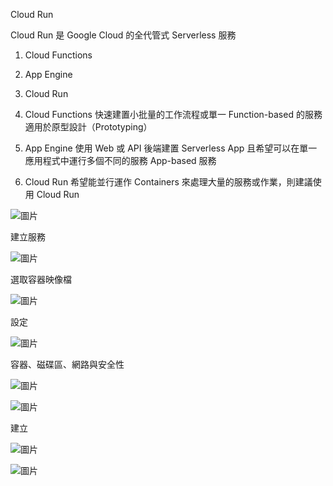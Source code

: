 Cloud Run

Cloud Run 是 Google Cloud 的全代管式 Serverless 服務

1. Cloud Functions
2. App Engine
3. Cloud Run

1. Cloud Functions
快速建置小批量的工作流程或單一 Function-based 的服務
適用於原型設計（Prototyping）

2. App Engine
使用 Web 或 API 後端建置 Serverless App
且希望可以在單一應用程式中運行多個不同的服務
App-based 服務

4. Cloud Run 
希望能並行運作 Containers 來處理大量的服務或作業，則建議使用 Cloud Run





![圖片](https://github.com/comtw2005/GoogleCLI/assets/46416652/21443efa-3c17-4bf5-93ac-01fa9388f630)

建立服務

![圖片](https://github.com/comtw2005/GoogleCLI/assets/46416652/ff2196cc-a961-41ac-b7ea-6dea21641cb3)

選取容器映像檔

![圖片](https://github.com/comtw2005/GoogleCLI/assets/46416652/577d258c-bb35-41dd-8e0d-9ce828ab1f67)

設定

![圖片](https://github.com/comtw2005/GoogleCLI/assets/46416652/d5c451d0-05a0-4933-8140-7c73978b9bad)

容器、磁碟區、網路與安全性

![圖片](https://github.com/comtw2005/GoogleCLI/assets/46416652/53a23b13-f3e9-4a5e-bc7c-87501d4268d1)


![圖片](https://github.com/comtw2005/GoogleCLI/assets/46416652/0d83e7ab-969a-4325-8476-430827b54607)

建立

![圖片](https://github.com/comtw2005/GoogleCLI/assets/46416652/72d7f6d5-3294-4daf-aa45-60c0ce33e2b4)

![圖片](https://github.com/comtw2005/GoogleCLI/assets/46416652/0158f140-e61b-4e11-8de9-239496279870)


